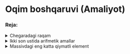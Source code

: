 # Oqim boshqaruvi (Amaliyot)

### Reja:

<details>
    <summary>Chegaradagi raqam</summary>

<br>

Kiritilgan son berilgan chegara ichidaligini aniqlovchi dastur:

````javascript
    const isRange = (min, max, num) => {
        if(num >= min && num <= max) {
            console.log(`${num} -> [${min}, ${max}] orasida joylashgan`)
        }
        else {
            console.log(`${num} -> [${min}, ${max}] orasida emas !`)
        }
    }

    const minNumber = 5;
    const maxNumber = 12;
    const number = 7;

    console.log(isRange(minNumber, maxNumber, number)); // 7 -> [5, 12] orasida joylashgan
````

</details>  

<details>
    <summary>Ikki son ustida arifmetik amallar</summary>

````javascript
    const simpleCalculator = (num1, num2, oper) {
        switch(oper) {
            case 'ADD': 
                console.log("Yig'indi: " + (num1 + num2));
                break;
            case 'SUB': 
                console.log("Ayirma: " + (num1 - num2));
                break;
            case 'DIV': 
                console.log("Bo'linma: " + (num1 / num2));
                break;
            case 'MUL': 
                console.log("Ko'paytma: " + (num1 * num2));
                break;
            default: 
                console.log('Aniqlanmagan amal !');
                break;
        }
    }

    simpleCalculator(20, 5, 'ADD');
````

</details>  

<details>
    <summary>Massivdagi eng katta qiymatli element</summary>

<br>

Berilgan massivdagi eng katta qiymatga ega bo'lgan elementni ekranga chiqaruvchi dastur:

````javascript
    const getLargestElement = (array) => {
        let largestElement = array[0];
        for(let i = 0; i < array.length; i++) {
            if(largestElement < array[i]) {
                largestElement = array[i];
            }
        }

        console.log("Max element: " + largestElement);
    }

    const numbers = [4, 52, 14, 25, 60, 49, 79];
    getLargestElment(numbers);
````

</details>  